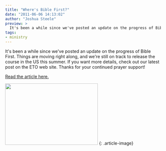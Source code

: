 ```yaml
---
title: "Where's Bible First?"
date: "2011-06-06 14:13:02"
author: "Joshua Steele"
preview: >
  It's been a while since we've posted an update on the progress of Bible First. Things are moving right along, and we're still on track to release the course in the US this summer. If you want more details, check out our latest post on the ETO web site. Thanks for your continued prayer support!
tags:
- ministry
---
```


It's been a while since we've posted an update on the progress of Bible First. Things are moving right along, and we're still on track to release the course in the US this summer. If you want more details, check out our latest post on the ETO web site. Thanks for your continued prayer support!



<a title="Where's Bible First?" href="http://euroteamoutreach.org/index.php?p=ereport">Read the article here.</a>


<a href="//d21yo20tm8bmc2.cloudfront.net/2011/06/lessons.png"><img class="size-medium wp-image-1263" title="lessons" src="//d21yo20tm8bmc2.cloudfront.net/2011/06/lessons-300x199.png" alt="" width="300" height="199" /></a>
{: .article-image}

